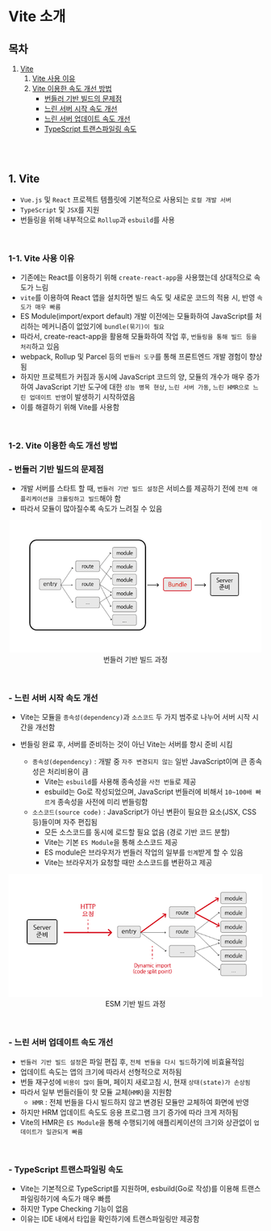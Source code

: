 # Vite 소개

## 목차

1. [Vite](#1-vite)
    1. [Vite 사용 이유](#1-1-vite-사용-이유)
    2. [Vite 이용한 속도 개선 방법](#1-2-vite-이용한-속도-개선-방법)
        - [번들러 기반 빌드의 문제점](#--번들러-기반-빌드의-문제점)
        - [느린 서버 시작 속도 개선](#--느린-서버-시작-속도-개선)
        - [느린 서버 업데이트 속도 개선](#--느린-서버-업데이트-속도-개선)
        - [TypeScript 트랜스파일링 속도](#--typescript-트랜스파일링-속도)

<br/>
<br/>

## 1. Vite

- `Vue.js` 및 `React` 프로젝트 템플릿에 기본적으로 사용되는 `로컬 개발 서버`
- `TypeScript` 및 `JSX`를 지원
- 번들링을 위해 내부적으로 `Rollup`과 `esbuild`를 사용

<br/>

### 1-1. Vite 사용 이유

- 기존에는 React를 이용하기 위해 `create-react-app`을 사용했는데 상대적으로 속도가 느림
- `vite`를 이용하여 React 앱을 설치하면 빌드 속도 및 새로운 코드의 적용 시, 반영 `속도가 매우 빠름`
- ES Module(import/export default) 개발 이전에는 모듈화하여 JavaScript를 처리하는 메커니즘이 없었기에 `bundle(묶기)이 필요`
- 따라서, create-react-app을 활용해 모듈화하여 작업 후, `번들링을 통해 빌드 등을 처리`하고 있음
- webpack, Rollup 및 Parcel 등의 `번들러 도구`를 통해 프론트엔드 개발 경험이 향상 됨
- 하지만 프로젝트가 커짐과 동시에 JavaScript 코드의 양, 모듈의 개수가 매우 증가하여 JavaScript 기반 도구에
  대한 `성능 병목 현상`, `느린 서버 가동`, `느린 HMR으로 느린 업데이트 반영`이
  발생하기 시작하였음
- 이를 해결하기 위해 Vite를 사용함

<br/>

### 1-2. Vite 이용한 속도 개선 방법

### - 번들러 기반 빌드의 문제점

- 개발 서버를 스타트 할 때, `번들러 기반 빌드 설정`은 서비스를 제공하기 전에 `전체 애플리케이션을 크롤링하고 빌드`해야 함
- 따라서 모듈이 많아질수록 속도가 느려질 수 있음

<p align="center">
    <img src="../img/Vite_bundle.png" width="500" alt="Vite_bundle"><br/>
    <span>번들러 기반 빌드 과정</span>
</p>

<br/>

### - 느린 서버 시작 속도 개선

- Vite는 모듈을 `종속성(dependency)`과 `소스코드` 두 가지 범주로 나누어 서버 시작 시간을 개선함
- 번들링 완료 후, 서버를 준비하는 것이 아닌 Vite는 서버를 항시 준비 시킴

    - `종속성(dependency)` : 개발 중 `자주 변경되지 않는` 일반 JavaScript이며 큰 종속성은 처리비용이 큼
        - Vite는 `esbuild`를 사용해 종속성을 `사전 번들`로 제공
        - esbuild는 Go로 작성되었으며, JavaScript 번들러에 비해서 `10~100배 빠르게` 종속성을 사전에 미리 번들링함
    - `소스코드(source code)` : JavaScript가 아닌 변환이 필요한 요소(JSX, CSS 등)들이며 자주 편집됨
        - 모든 소스코드를 동시에 로드할 필요 없음 (경로 기반 코드 분할)
        - Vite는 기본 `ES Module`을 통해 소스코드 제공
        - ES module은 브라우저가 번들러 작업의 일부를 `인계`받게 할 수 있음
        - Vite는 브라우저가 요청할 때만 소스코드를 변환하고 제공

<p align="center">
    <img src="../img/Vite_ESM.png" width="600" alt="Vite_ESM"><br/>
    <span>ESM 기반 빌드 과정</span>
</p>

<br/>

### - 느린 서버 업데이트 속도 개선

- `번들러 기반 빌드 설정`은 파일 편집 후, `전체 번들을 다시 빌드`하기에 비효율적임
- 업데이트 속도는 앱의 크기에 따라서 선형적으로 저하됨
- 번들 재구성에 `비용이 많이` 들며, 페이지 새로고침 시, 현재 `상태(state)가 손상됨`
- 따라서 일부 번들러들이 핫 모듈 교체(`HMR`)을 지원함
    - `HMR` : 전체 번들을 다시 빌드하지 않고 변경된 모듈만 교체하여 화면에 반영
- 하지만 HRM 업데이트 속도도 응용 프로그램 크기 증가에 따라 크게 저하됨
- Vite의 HMR은 `ES Module`을 통해 수행되기에 애플리케이션의 크기와 상관없이 `업데이트가 일관되게 빠름`

<br/>

### - TypeScript 트랜스파일링 속도

- Vite는 기본적으로 TypeScript를 지원하며, esbuild(Go로 작성)를 이용해 트랜스파일링하기에 속도가 매우 빠름
- 하지만 Type Checking 기능이 없음
- 이유는 IDE 내에서 타입을 확인하기에 트랜스파일링만 제공함